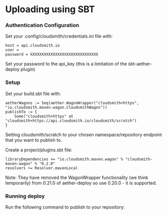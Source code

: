 # Uploading using SBT

### Authentication Configuration

Set your .config/cloudsmith/credentials.ini file with:

```realm = cloudsmith
host = api.cloudsmith.io
user = 
password = XXXXXXXXXXXXXXXXXXXXXXXXXXXXXX
```

Set your password to the api_key (this is a limitation of the sbt-aether-deploy plugin)

### Setup

Set your build.sbt file with:

```credentials += Credentials(Path.userHome / ".config" / "cloudsmith" / "credentials.ini")
aetherWagons := Seq(aether.WagonWrapper("cloudsmith+https", "io.cloudsmith.maven.wagon.CloudsmithWagon"))
publishTo := {
    Some("cloudsmith+https" at "cloudsmith+https://api.cloudsmith.io/cloudsmith/scratch") 
}
```

Setting cloudsmith/scratch to your chosen namespace/repository endpoint that you want to publish to.

Create a project/plugins.sbt file:

```addSbtPlugin("no.arktekk.sbt" % "aether-deploy" % "0.20.0")
libraryDependencies += "io.cloudsmith.maven.wagon" % "cloudsmith-maven-wagon" % "0.2.0" 
resolvers += Resolver.mavenLocal
```

Note: They have removed the WagonWrapper functionality (we think temporarily) from 0.21.0 of aether-deploy so use 0.20.0 - it is supported.

### Running deploy

Run the following command to publish to your repository:

```sbt aetherDeploy
```
